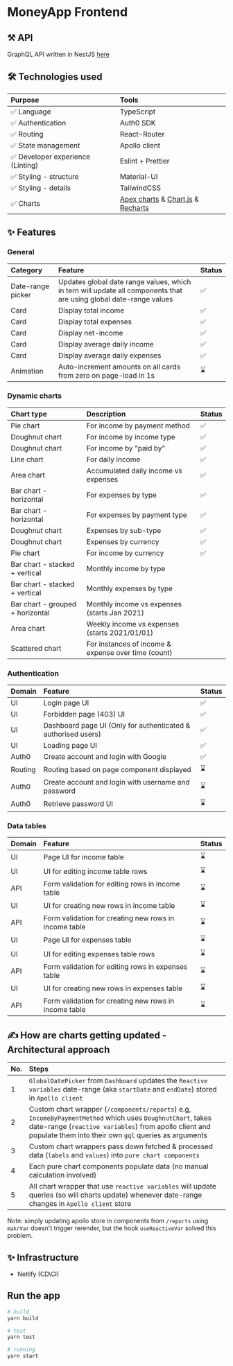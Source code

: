 # MoneyApp Frontend

## ⚒️ API
GraphQL API written in NestJS [here](https://github.com/Mingyang-Li/moneyapp-api)

## 🛠️ Technologies used
| Purpose | Tools |
| :--- | :---- |
| ✅ Language | TypeScript |
| ✅ Authentication | Auth0 SDK |
| ✅ Routing | React-Router |
| ✅ State management | Apollo client |
| ✅ Developer experience (Linting) | Eslint + Prettier |
| ✅ Styling - structure | Material-UI |
| ✅ Styling - details | TailwindCSS |
| ✅ Charts | [Apex charts](https://apexcharts.com/docs/react-charts/) & [Chart.js](https://react-chartjs-2.netlify.app/examples) & [Recharts](https://recharts.org/en-US/examples) |

## ✨ Features

### General
| Category | Feature | Status |
| :--- | :---- | :---- |
| Date-range picker | Updates global date range values, which in tern will update all components that are using global date-range values | ✅ |
| Card | Display total income | ✅ |
| Card | Display total expenses | ✅ |
| Card | Display net-income | ✅ |
| Card | Display average daily income | ✅ |
| Card | Display average daily expenses | ✅ |
| Animation | Auto-increment amounts on all cards from zero on page-load in 1s | ⌛ |

### Dynamic charts
| Chart type | Description | Status |
| :--- | :---- | :---- |
| Pie chart | For income by payment method | ✅ |
| Doughnut chart | For income by income type | ✅ |
| Doughnut chart | For income by "paid by" | ✅ |
| Line chart | For daily income | ✅ |
| Area chart | Accumulated daily income vs expenses | ✅ |
| Bar chart - horizontal | For expenses by type | ✅ |
| Bar chart - horizontal | For expenses by payment type | ✅ |
| Doughnut chart | Expenses by sub-type | ✅ |
| Doughnut chart | Expenses by currency | ✅ |
| Pie chart | For income by currency | ✅ |
| Bar chart - stacked + vertical | Monthly income by type |
| Bar chart - stacked + vertical | Monthly expenses by type |
| Bar chart - grouped + horizontal | Monthly income vs expenses (starts Jan 2021)|
| Area chart  | Weekly income vs expenses (starts 2021/01/01) |
| Scattered chart | For instances of income & expense over time (count) |

### Authentication
| Domain | Feature | Status |
| :--- | :--- | :---- |
| UI | Login page UI | ✅ |
| UI | Forbidden page (403) UI | ✅ |
| UI | Dashboard page UI (Only for authenticated & authorised users) | ✅ |
| UI | Loading page UI | ✅ |
| Auth0 | Create account and login with Google | ✅ |
| Routing | Routing based on page component displayed | ⌛ |
| Auth0 | Create account and login with username and password | ⌛ |
| Auth0 | Retrieve password UI | ⌛ |

### Data tables
| Domain | Feature | Status |
| :--- | :--- | :---- |
| UI | Page UI for income table | ⌛ |
| UI | UI for editing income table rows | ⌛ |
| API | Form validation for editing rows in income table | ⌛ |
| UI | UI for creating new rows in income table | ⌛ |
| API | Form validation for creating new rows in income table | ⌛ |
| UI | Page UI for expenses table | ⌛ |
| UI | UI for editing expenses table rows | ⌛ |
| API | Form validation for editing rows in expenses table | ⌛ |
| UI | UI for creating new rows in expenses table | ⌛ |
| API | Form validation for creating new rows in income table | ⌛ |


##  ✍️ How are charts getting updated - Architectural approach
| No. | Steps
| :--- | :--- |
| 1 | `GlobalDatePicker` from `Dashboard` updates the `Reactive variables` date-range (aka `startDate` and `endDate`)  stored in `Apollo client` |
| 2 | Custom chart wrapper (`/components/reports`) e.g, `IncomeByPaymentMethod` which uses `DoughnutChart`, takes date-range (`reactive variables`) from apollo client and populate them into their own `gql` queries as arguments
| 3 | Custom chart wrappers pass down fetched & processed data (`labels` and `values`) into `pure chart components`
| 4 | Each pure chart components populate data (no manual calculation involved)
| 5 | All chart wrapper that use `reactive variables` will update queries (so will charts update) whenever date-range changes in `Apollo client` store

Note: simply updating apollo store in components from `/reports` using `makrVar` doesn't trigger rerender, but the hook `useReactiveVar` solved this problem.

## ✨ Infrastructure
- Netlify (CD\CI)

## Run the app
```bash
# build
yarn build

# test
yarn test

# running
yarn start
```
